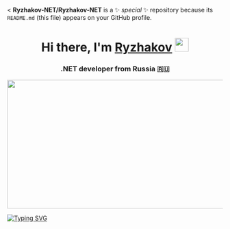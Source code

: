 
< 
**Ryzhakov-NET/Ryzhakov-NET** is a ✨ _special_ ✨ repository because its `README.md` (this file) appears on your GitHub profile.
<h1 align="center">Hi there, I'm <a href="https://daniilshat.ru/" target="_blank">Ryzhakov</a> 
<img src="https://github.com/blackcater/blackcater/raw/main/images/Hi.gif" height="32"/></h1>
<h3 align="center">.NET developer from Russia 🇷🇺</h3>

 


<div align="center">
  <img src="https://giphy.com/gifs/metal-heavy-bass-nKQs7fb97dK4E.gif" width="600" height="300"/>
</div>


[![Typing SVG](https://readme-typing-svg.herokuapp.com?font=Fira+Code&weight=300&pause=1000&color=56F7F5&background=160D3E&vCenter=true&multiline=true&width=435&lines=Born+to+loose%2C+live+to+win)](https://git.io/typing-svg)
>
